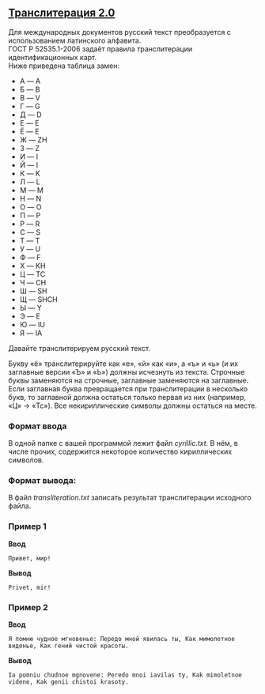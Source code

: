 ## [Транслитерация 2.0](../../../solutions/3.5/35_f.py)

Для международных документов русский текст преобразуется с использованием латинского алфавита.\
ГОСТ Р 52535.1-2006 задаёт правила транслитерации идентификационных карт.\
Ниже приведена таблица замен:

- А — A
- Б — B
- В — V
- Г — G
- Д — D
- Е — E
- Ё — E
- Ж — ZH
- З — Z
- И — I
- Й — I
- К — K
- Л — L
- М — M
- Н — N
- О — O
- П — P
- Р — R
- С — S
- Т — T
- У — U
- Ф — F
- Х — KH
- Ц — TC
- Ч — CH
- Ш — SH
- Щ — SHCH
- Ы — Y
- Э — E
- Ю — IU
- Я — IA

Давайте транслитерируем русский текст.

Букву «ё» транслитерируйте как «e», «й» как «и», а «ъ» и «ь» (и их заглавные версии «Ъ» и «Ь») должны исчезнуть из текста. Строчные буквы заменяются на строчные, заглавные заменяются на заглавные. Если заглавная буква превращается при транслитерации в несколько букв, то заглавной должна остаться только первая из них (например, «Ц» → «Tc»). Все некириллические символы должны остаться на месте.

### Формат ввода

В одной папке с вашей программой лежит файл _cyrillic.txt_. В нём, в числе прочих, содержится некоторое количество кириллических символов.

### Формат вывода:

В файл _transliteration.txt_ записать результат транслитерации исходного файла.

### Пример 1

**Ввод**
```plaintext
Привет, мир!
```

**Вывод**
```plaintext
Privet, mir!
```

### Пример 2

**Ввод**
```plaintext
Я помню чудное мгновенье: Передо мной явилась ты, Как мимолетное виденье, Как гений чистой красоты.
```

**Вывод**
```plaintext
Ia pomniu chudnoe mgnovene: Peredo mnoi iavilas ty, Kak mimoletnoe videne, Kak genii chistoi krasoty.
```